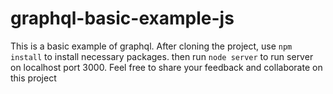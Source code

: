 # graphql-basic-example-js
This is a basic example of graphql. After cloning the project, use `npm install` to install necessary packages. then run `node server` to run server on localhost port 3000. Feel free to share your feedback and collaborate on this project

